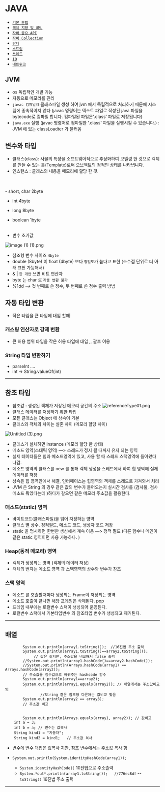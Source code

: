 # JAVA

- [`기본 문법`](About_basic_grammar)
- [`객체 지향 및 UML`](About_oop)
- [`자바 중요 API`](About_API)
- [`자바 Collection`](About_Collection)
- [`람다`](About_Lamda)
- [`스트림`](About_Stream)
- [`쓰레드`](About_Thread)
- [`IO`](About_IO)
- [`네트워크`](About_network)

## JVM
- os 독립적인 개발 가능
- 자동으로 메모리를 관리 
- `javac 컴파일러` 클래스파일 생성 하여 jvm 에서 독립적으로 처리하기 때문에 시스템에 종속적이지 않다 (javac 명령어는 텍스트 파일로 작성된 java 파일을 bytecode로 컴파일 합니다. 컴파일된 파일은'.class' 파일로 저장됩니다)
- `java.exe` 실행 (javac 명령어로 컴파일한 '.class' 파일을 실행시킬 수 있습니다.) : JVM 에 있는 classLoadter 가 불러옴

## 변수와 타입

- 클래스(class): 사물의 특성을 소프트웨어적으로 추상화하여 모델링 한 것으로 객체를 만들 수 있는 틀(Template)로써 오브젝트의 정적인 상태를 나타냅니다.
- 인스턴스 : 클래스의 내용을 메모리에 할당 한 것.
<br>
<br>
- short, char 2byte

- int 4byte

- long 8byte

- boolean 1byte
  <br>
  <br>
- 변수 초기값

![image (1) (1).png](https://img1.daumcdn.net/thumb/R1280x0/?scode=mtistory2&fname=https%3A%2F%2Ft1.daumcdn.net%2Fcfile%2Ftistory%2F271DBF3A5636DA3608)

  - 참조형 변수 사이즈 `4byte`
  - double (8byte) 이 float (4byte) 보다 `정밀도`가 높다고 표현 (소수점 단위로 더 아래 표현 가능해서)
  - & | `한 개만` 쓰면 비트 연산자
  - byte 는 char 로 `자동 변환 불가`
  - %1$d %2$d —> 첫 번째로 쓴 정수, 두 번째로 쓴 정수 출력 방법

## 자동 타입 변환
- 작은 타입을 큰 타입에 대입 할때

### 캐스팅 연산자로 강제 변환
- 큰 허용 범위 타입을 작은 허용 타입에 대입 ,, 괄호 이용

### String 타입 변환하기
- parseInt ....
- int -> String.valueOf(int)

---

## 참조 타입

- 참조값 : 생성된 객체가 저장된 메모리 공간의 주소
![referenceType01.png](..%2Fpicture%2FreferenceType01.png)
- 클래스 데이터를 저장하기 위한 타입
- 모든 클래스는 Object 에 상속이 기본
- 클래스와 객체의 차이는 실존 차이 (메모리 할당 차이)

![Untitled (3).png](https://goldenrabbit.co.kr/wp-content/uploads/2021/11/%E1%84%8C%E1%85%A1%E1%84%87%E1%85%A1-%E1%84%86%E1%85%A6%E1%84%86%E1%85%A9%E1%84%85%E1%85%B5-%E1%84%86%E1%85%A9%E1%84%83%E1%85%A6%E1%86%AF_02.png)

- 클래스가 실체하면 instance (메모리 할당 한 상태)
- 메소드 영역(스태틱 영역) —> 스레드가 정지 될 때까지 유지 되는 영역
- 실제 데이터들은 힙과 메소드영역에 있고, 사용 할 때 스레드 스택영역에 들어왔다 나감.
- 메소드 영역의 클래스를 new 를 통해 객체 생성을 스레드에서 하여 힙 영역에 실제 데이터를 저장
- 상속은 힙 영역안에서 해결, 인터페이스는 힙영역의 객체를 스레드로 가져와서 처리
- JVM 은 String 의 경우 같은 값의 변수가 들어오는지 실시간 검사를 (검사풀, 검사메소드 뭐있다는데 )하다가 같으면 같은 메모리 주소값을 활용한다.

### 매소드(static) 영역
- 바이트코드(클래스파일)을 읽어 저장하는 영역
- 클래스 별 상수, 정적필드, 메소드 코드, 생성자 코드 저장
- static 을 명시하면 한번만 생성해서 계속 이용 —> 정적 필드 (다른 함수나 메인이 같은 static 영역이면 사용 가능하다. )

### Heap(동적 메모리) 영역
- 객체가 생성되는 영역 (객체의 데이터 저장)
- 객체의 번지는 메소드 영역 과 스택영역의 상수와 변수가 참조

### 스택 영역
- 메소드 를 호출할때마다 생성되는 Frame이 저장되는 영역
- 메소드 호출이 끝나면 해당 프레임은 삭제된다.  pop
- 프레임 내부에는 로컬변수 스택이 생성되어 운영된다.
- 로컬변수 스택에서 기본타입변수 와 참조타입 변수가 생성되고 제거된다.
---

## 배열

```
     	System.out.println(array1.toString());  //16진법 주소 출력
        System.out.println(array1.toString()==array2.toString());
			 // 값은 같지만, 주소값을 비교해서 false 출력
        //System.out.println(array1.hashCode()==array2.hashCode());
        //System.out.println(Arrays.hashCode(array1) == Arrays.hashCode(array2)); 
        // 주소값을 정수값으로 바꿔주는 hashcode 함수
        System.out.println(array1==array2);
        System.out.println(array1.equals(array2)); // 배열에서는 주소값비교임
				//String 같은 참조형 다른애는 값비교 맞음
        System.out.println(array2 == array3);
        // 주소값 비교


        System.out.println(Arrays.equals(array1, array2)); // 값비교
	int a = 3;
	int b = a; // 변수는 값복사
	String kind1 = "자동차";
	String kind2 = kind1;   // 주소값 복사
```
- 변수에 변수 대입은 값복사 지만, 참조 변수에서는 주소값 복사 함


- `System.out.println(System.identityHashCode(array1));`
    - `System.identityHashCode()` 10진법으로 주소출력
    - `System.*out*.println(array1.toString());   //776ec8df` -- `toString()` 16진법 주소 출력


---


